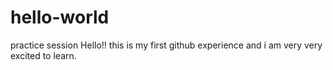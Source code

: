 # hello-world
practice session
Hello!! 
this is my first github experience and 
i am very very excited to learn. 
